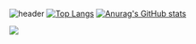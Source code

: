 <!--
**kjm541006/kjm541006** is a ✨ _special_ ✨ repository because its `README.md` (this file) appears on your GitHub profile.

Here are some ideas to get you started:

- 🔭 I’m currently working on ...
- 🌱 I’m currently learning ...
- 👯 I’m looking to collaborate on ...
- 🤔 I’m looking for help with ...
- 💬 Ask me about ...
- 📫 How to reach me: ...
- 😄 Pronouns: ...
- ⚡ Fun fact: ...
-->

![header](https://capsule-render.vercel.app/api?type=waving&color=gradient&height=300&section=header&text=Jumin%20Kim&fontSize=90)
[![Top Langs](https://github-readme-stats.vercel.app/api/top-langs/?username=kjm541006&layout=compact)](https://github.com/anuraghazra/github-readme-stats)
[![Anurag's GitHub stats](https://github-readme-stats.vercel.app/api?username=kjm541006)](https://github.com/anuraghazra/github-readme-stats)

<img src="https://img.shields.io/badge/#E34F26?style=for-the-badge&logo=HTML5&logoColor=black">
